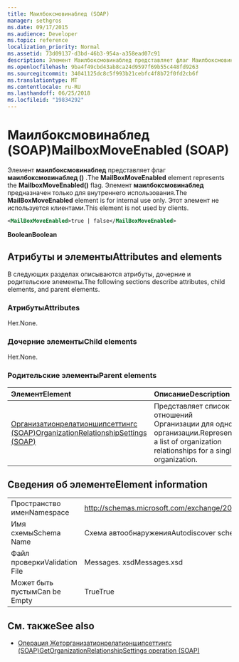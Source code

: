 ```yaml
---
title: Маилбоксмовинаблед (SOAP)
manager: sethgros
ms.date: 09/17/2015
ms.audience: Developer
ms.topic: reference
localization_priority: Normal
ms.assetid: 73d09137-d3bd-46b3-954a-a358ead07c91
description: Элемент Маилбоксмовинаблед представляет флаг Маилбоксмовинаблед (). Элемент Маилбоксмовинаблед предназначен только для внутреннего использования. Этот элемент не используется клиентами.
ms.openlocfilehash: 9ba4f49cbd43ab8ca24d9597f69b55c448fd9263
ms.sourcegitcommit: 34041125dc8c5f993b21cebfc4f8b72f0fd2cb6f
ms.translationtype: MT
ms.contentlocale: ru-RU
ms.lasthandoff: 06/25/2018
ms.locfileid: "19834292"
---
```

# <a name="mailboxmoveenabled-soap"></a><span data-ttu-id="08764-105">Маилбоксмовинаблед (SOAP)</span><span class="sxs-lookup"><span data-stu-id="08764-105">MailboxMoveEnabled (SOAP)</span></span>

<span data-ttu-id="08764-106">Элемент **маилбоксмовинаблед** представляет флаг **маилбоксмовинаблед ()** .</span><span class="sxs-lookup"><span data-stu-id="08764-106">The **MailBoxMoveEnabled** element represents the **MailboxMoveEnabled()** flag.</span></span> <span data-ttu-id="08764-107">Элемент **маилбоксмовинаблед** предназначен только для внутреннего использования.</span><span class="sxs-lookup"><span data-stu-id="08764-107">The **MailBoxMoveEnabled** element is for internal use only.</span></span> <span data-ttu-id="08764-108">Этот элемент не используется клиентами.</span><span class="sxs-lookup"><span data-stu-id="08764-108">This element is not used by clients.</span></span> 
  
```XML
<MailBoxMoveEnabled>true | false</MailBoxMoveEnabled>
```

<span data-ttu-id="08764-109">**Boolean**</span><span class="sxs-lookup"><span data-stu-id="08764-109">**Boolean**</span></span>

## <a name="attributes-and-elements"></a><span data-ttu-id="08764-110">Атрибуты и элементы</span><span class="sxs-lookup"><span data-stu-id="08764-110">Attributes and elements</span></span>

<span data-ttu-id="08764-111">В следующих разделах описываются атрибуты, дочерние и родительские элементы.</span><span class="sxs-lookup"><span data-stu-id="08764-111">The following sections describe attributes, child elements, and parent elements.</span></span>
  
### <a name="attributes"></a><span data-ttu-id="08764-112">Атрибуты</span><span class="sxs-lookup"><span data-stu-id="08764-112">Attributes</span></span>

<span data-ttu-id="08764-113">Нет.</span><span class="sxs-lookup"><span data-stu-id="08764-113">None.</span></span>
  
### <a name="child-elements"></a><span data-ttu-id="08764-114">Дочерние элементы</span><span class="sxs-lookup"><span data-stu-id="08764-114">Child elements</span></span>

<span data-ttu-id="08764-115">Нет.</span><span class="sxs-lookup"><span data-stu-id="08764-115">None.</span></span>
  
### <a name="parent-elements"></a><span data-ttu-id="08764-116">Родительские элементы</span><span class="sxs-lookup"><span data-stu-id="08764-116">Parent elements</span></span>

|<span data-ttu-id="08764-117">**Элемент**</span><span class="sxs-lookup"><span data-stu-id="08764-117">**Element**</span></span>|<span data-ttu-id="08764-118">**Описание**</span><span class="sxs-lookup"><span data-stu-id="08764-118">**Description**</span></span>|
|:-----|:-----|
|[<span data-ttu-id="08764-119">Организатионрелатионшипсеттингс (SOAP)</span><span class="sxs-lookup"><span data-stu-id="08764-119">OrganizationRelationshipSettings (SOAP)</span></span>](organizationrelationshipsettings-soap.md) <br/> |<span data-ttu-id="08764-120">Представляет список отношений Организации для одной организации.</span><span class="sxs-lookup"><span data-stu-id="08764-120">Represents a list of organization relationships for a single organization.</span></span>  <br/> |
   
## <a name="element-information"></a><span data-ttu-id="08764-121">Сведения об элементе</span><span class="sxs-lookup"><span data-stu-id="08764-121">Element information</span></span>

|||
|:-----|:-----|
|<span data-ttu-id="08764-122">Пространство имен</span><span class="sxs-lookup"><span data-stu-id="08764-122">Namespace</span></span>  <br/> |http://schemas.microsoft.com/exchange/2010/Autodiscover  <br/> |
|<span data-ttu-id="08764-123">Имя схемы</span><span class="sxs-lookup"><span data-stu-id="08764-123">Schema Name</span></span>  <br/> |<span data-ttu-id="08764-124">Схема автообнаружения</span><span class="sxs-lookup"><span data-stu-id="08764-124">Autodiscover schema</span></span>  <br/> |
|<span data-ttu-id="08764-125">Файл проверки</span><span class="sxs-lookup"><span data-stu-id="08764-125">Validation File</span></span>  <br/> |<span data-ttu-id="08764-126">Messages. xsd</span><span class="sxs-lookup"><span data-stu-id="08764-126">Messages.xsd</span></span>  <br/> |
|<span data-ttu-id="08764-127">Может быть пустым</span><span class="sxs-lookup"><span data-stu-id="08764-127">Can be Empty</span></span>  <br/> |<span data-ttu-id="08764-128">True</span><span class="sxs-lookup"><span data-stu-id="08764-128">True</span></span>  <br/> |
   
## <a name="see-also"></a><span data-ttu-id="08764-129">См. также</span><span class="sxs-lookup"><span data-stu-id="08764-129">See also</span></span>

- [<span data-ttu-id="08764-130">Операция Жеторганизатионрелатионшипсеттингс (SOAP)</span><span class="sxs-lookup"><span data-stu-id="08764-130">GetOrganizationRelationshipSettings operation (SOAP)</span></span>](getorganizationrelationshipsettings-operation-soap.md)

